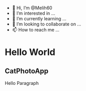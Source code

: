 - 👋 Hi, I’m @Melih60
- 👀 I’m interested in ...
- 🌱 I’m currently learning ...
- 💞️ I’m looking to collaborate on ...
- 📫 How to reach me ...

<!---
Melih60/Melih60 is a ✨ special ✨ repository because its `README.md` (this file) appears on your GitHub profile.
You can click the Preview link to take a look at your changes.
--->
<h1>Hello World</h1>
<h2>CatPhotoApp</h2>
<p>Hello Paragraph</p>
